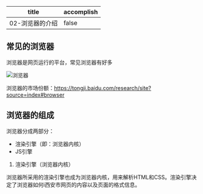 | title           | accomplish |
| --------------- | ---------- |
| 02-浏览器的介绍 | false      |

## 常见的浏览器

浏览器是网页运行的平台，常见浏览器有好多

![浏览器](https://gimg2.baidu.com/image_search/src=http%3A%2F%2Fpic4.zhimg.com%2Fv2-f8c71f123de58cd4c133105930460bdb_r.jpg&refer=http%3A%2F%2Fpic4.zhimg.com&app=2002&size=f9999,10000&q=a80&n=0&g=0n&fmt=auto?sec=1660316935&t=873981122f278aceac81d9905caa0209)

浏览器的市场份额：https://tongji.baidu.com/research/site?source=index#browser

## 浏览器的组成

浏览器分成两部分：

- 渲染引擎（即：浏览器内核）
- JS引擎

1. 渲染引擎（浏览器内核）

浏览器所采用的渲染引擎也成为浏览器内核，用来解析HTML和CSS。渲染引擎决定了浏览器如何i西安市网页的内容以及页面的格式信息。